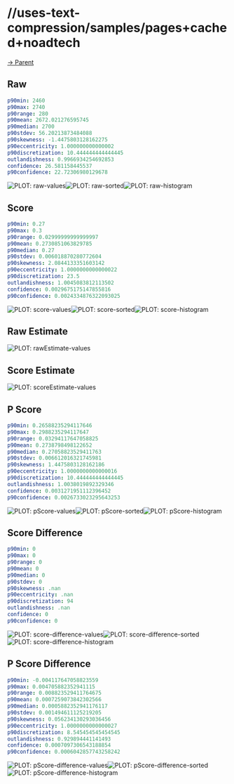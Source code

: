 
# //uses-text-compression/samples/pages+cached+noadtech

[→ Parent](../..)


## Raw


```yaml
p90min: 2460
p90max: 2740
p90range: 280
p90mean: 2672.021276595745
p90median: 2700
p90stdev: 56.20213873484088
p90skewness: -1.4475803128162275
p90eccentricity: 1.000000000000002
p90discretization: 10.444444444444445
outlandishness: 0.9966934254692853
confidence: 26.581158445537
p90confidence: 22.72306980129678

```

![PLOT: raw-values](./raw/values.svg)![PLOT: raw-sorted](./raw/sorted.svg)![PLOT: raw-histogram](./raw/histogram.svg)
## Score


```yaml
p90min: 0.27
p90max: 0.3
p90range: 0.02999999999999997
p90mean: 0.2730851063829785
p90median: 0.27
p90stdev: 0.006018870280772604
p90skewness: 2.0844133351603142
p90eccentricity: 1.0000000000000022
p90discretization: 23.5
outlandishness: 1.0045083812113502
confidence: 0.0029675175147855816
p90confidence: 0.0024334876322093025

```

![PLOT: score-values](./score/values.svg)![PLOT: score-sorted](./score/sorted.svg)![PLOT: score-histogram](./score/histogram.svg)
## Raw Estimate

![PLOT: rawEstimate-values](./rawEstimate/values.svg)
## Score Estimate

![PLOT: scoreEstimate-values](./scoreEstimate/values.svg)
## P Score


```yaml
p90min: 0.26588235294117646
p90max: 0.2988235294117647
p90range: 0.03294117647058825
p90mean: 0.2738798498122652
p90median: 0.27058823529411763
p90stdev: 0.006612016321745981
p90skewness: 1.4475803128162186
p90eccentricity: 1.0000000000000016
p90discretization: 10.444444444444445
outlandishness: 1.0038019892329346
confidence: 0.0031271951112396452
p90confidence: 0.0026733023295643253

```

![PLOT: pScore-values](./pScore/values.svg)![PLOT: pScore-sorted](./pScore/sorted.svg)![PLOT: pScore-histogram](./pScore/histogram.svg)
## Score Difference


```yaml
p90min: 0
p90max: 0
p90range: 0
p90mean: 0
p90median: 0
p90stdev: 0
p90skewness: .nan
p90eccentricity: .nan
p90discretization: 94
outlandishness: .nan
confidence: 0
p90confidence: 0

```

![PLOT: score-difference-values](./score-difference/values.svg)![PLOT: score-difference-sorted](./score-difference/sorted.svg)![PLOT: score-difference-histogram](./score-difference/histogram.svg)
## P Score Difference


```yaml
p90min: -0.004117647058823559
p90max: 0.004705882352941115
p90range: 0.008823529411764675
p90mean: 0.0007259073842302566
p90median: 0.0005882352941176117
p90stdev: 0.001494611125219205
p90skewness: 0.056234130293036456
p90eccentricity: 1.0000000000000027
p90discretization: 8.545454545454545
outlandishness: 0.929894441141493
confidence: 0.0007097306543188854
p90confidence: 0.0006042857743258242

```

![PLOT: pScore-difference-values](./pScore-difference/values.svg)![PLOT: pScore-difference-sorted](./pScore-difference/sorted.svg)![PLOT: pScore-difference-histogram](./pScore-difference/histogram.svg)